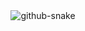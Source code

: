 
<div align="center" >
<picture>
  <source media="(prefers-color-scheme: dark)" srcset="https://cdn.jsdelivr.net/gh/adnanxyousuf/adnanxyousuf/assets/messagif.gif" />
    <img alt="github-snake" src="https://cdn.jsdelivr.net/gh/adnanxyousuf/adnanxyousuf/assets/messagif.gif" />
</picture>
<!-- profile-3d-contrib 3D-->

  
</div>



